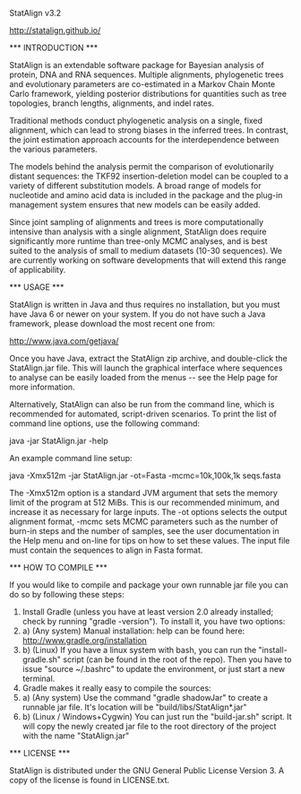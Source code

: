 StatAlign v3.2

http://statalign.github.io/
 
 
*** INTRODUCTION ***

StatAlign is an extendable software package for Bayesian analysis of protein, DNA and RNA sequences. Multiple alignments, phylogenetic trees and evolutionary parameters are co-estimated in a Markov Chain Monte Carlo framework, yielding posterior distributions for quantities such as tree topologies, branch lengths, alignments, and indel rates. 

Traditional methods conduct phylogenetic analysis on a single, fixed alignment, which can lead to strong biases in the inferred trees. In contrast, the joint estimation approach accounts for the interdependence between the various parameters. 

The models behind the analysis permit the comparison of evolutionarily distant sequences: the TKF92 insertion-deletion model can be coupled to a variety of different substitution models. A broad range of models for nucleotide and amino acid data is included in the package and the plug-in management system ensures that new models can be easily added.

Since joint sampling of alignments and trees is more computationally intensive than analysis with a single alignment, StatAlign does require significantly more runtime than tree-only MCMC analyses, and is best suited to the analysis of small to medium datasets (10-30 sequences). We are currently working on software developments that will extend this range of applicability.


*** USAGE ***

StatAlign is written in Java and thus requires no installation, but you must have Java 6 or newer on your system. If you do not have such a Java framework, please download the most recent one from:
  
  http://www.java.com/getjava/ 

Once you have Java, extract the StatAlign zip archive, and double-click the StatAlign.jar file. This will launch the graphical interface where sequences to analyse can be easily loaded from the menus -- see the Help page for more information.

Alternatively, StatAlign can also be run from the command line, which is recommended for automated, script-driven scenarios. To print the list of command line options, use the following command:

  java -jar StatAlign.jar -help

An example command line setup:

  java -Xmx512m -jar StatAlign.jar -ot=Fasta -mcmc=10k,100k,1k seqs.fasta

The -Xmx512m option is a standard JVM argument that sets the memory limit of the program at 512 MiBs. This is our recommended minimum, and increase it as necessary for large inputs. The -ot options selects the output alignment format, -mcmc sets MCMC parameters such as the number of burn-in steps and the number of samples, see the user documentation in the Help menu and on-line for tips on how to set these values. The input file must contain the sequences to align in Fasta format.


*** HOW TO COMPILE ***

If you would like to compile and package your own runnable jar file you can do so by following these steps:
1. Install Gradle (unless you have at least version 2.0 already installed; check by running "gradle -version"). To install it, you have two options:
  1. a) (Any system) Manual installation: help can be found here: http://www.gradle.org/installation 
  1. b) (Linux) If you have a linux system with bash, you can run the "install-gradle.sh" script (can be found in the root of the repo). Then you have to issue "source  ~/.bashrc" to update the environment, or just start a new terminal.
2. Gradle makes it really easy to compile the sources:
  2. a) (Any system) Use the command "gradle shadowJar" to create a runnable jar file. It's location will be "build/libs/StatAlign*.jar"
  2. b) (Linux / Windows+Cygwin) You can just run the "build-jar.sh" script. It will copy the newly created jar file to the root directory of the project with the name "StatAlign.jar"
  

*** LICENSE ***

StatAlign is distributed under the GNU General Public License Version 3.
A copy of the license is found in LICENSE.txt.
